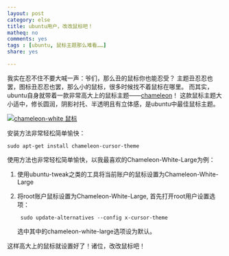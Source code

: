 ```yaml
---
layout: post 
category: else
title: ubuntu用户，改改鼠标吧！
matheq: no
comments: yes
tags : [ubuntu, 鼠标主题那么难看……]
share: yes

---
```


我实在忍不住不要大喊一声：爷们，那么丑的鼠标你也能忍受？
主题丑忍忍也罢，图标丑忍忍也罢，那么小的鼠标，很多时候找不着鼠标在哪里。
而其实，ubuntu自身就带着一款非常高大上的鼠标主题——[chameleon](https://launchpad.net/ubuntu/+source/chameleon-cursor-theme "chameleon")！
这款鼠标主题大小适中，修长圆润，阴影衬托、半透明且有立体感，是ubuntu中最佳鼠标主题。

<a class="fancybox" rel="gallery1" href="http://gnome-look.org/CONTENT/content-pre1/38459-1.jpg" title="chameleon-white 鼠标"><img src="http://gnome-look.org/CONTENT/content-pre1/38459-1.jpg" alt="chameleon-white 鼠标" /></a>

安装方法非常轻松简单愉快：
	
	sudo apt-get install chameleon-cursor-theme

使用方法也非常轻松简单愉快，以我最喜欢的Chameleon-White-Large为例：

1. 使用ubuntu-tweak之类的工具将当前账户的鼠标设置为Chameleon-White-Large
2. 将root账户鼠标设置为Chameleon-White-Large, 首先打开root用户设置选项：

		sudo update-alternatives --config x-cursor-theme

	选中其中的chameleon-white-large选项设为默认。

这样高大上的鼠标就设置好了！诸位，改改鼠标吧！
